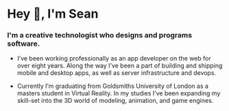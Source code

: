 # Hey 👋, I'm Sean
### I'm a creative technologist who designs and programs software.

* I’ve been working professionally as an app developer on the web for over eight years. Along the way I’ve been a part of building and shipping mobile and desktop apps, as well as server infrastructure and devops.

* Currently I’m graduating from Goldsmiths University of London as a masters student in Virtual Reality. In my studies I’ve been expanding my skill-set into the 3D world of modeling, animation, and game engines.
